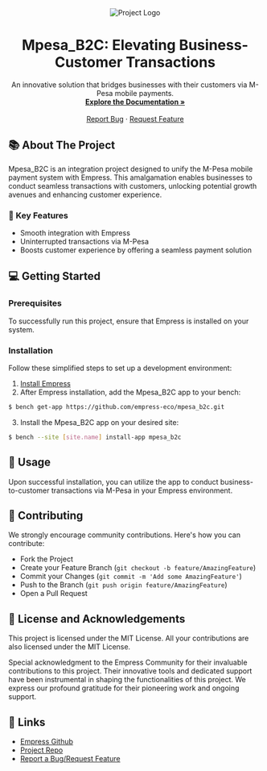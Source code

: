 <div align="center">
    <img src="https://grow.empress.eco/uploads/default/original/2X/1/1f1e1044d3864269d2a613577edb9763890422ab.png" alt="Project Logo">
    <h1 align="center">Mpesa_B2C: Elevating Business-Customer Transactions</h1>
    <p align="center">
    An innovative solution that bridges businesses with their customers via M-Pesa mobile payments.
    <br />
    <a href="https://empress.eco/"><strong>Explore the Documentation »</strong></a>
    <br />
    <br />
    <a href="https://github.com/empress-eco/mpesa_b2c/issues">Report Bug</a>
    ·
    <a href="https://github.com/empress-eco/mpesa_b2c/issues">Request Feature</a>
    </p>
</div>

## 📚 About The Project
Mpesa_B2C is an integration project designed to unify the M-Pesa mobile payment system with Empress. This amalgamation enables businesses to conduct seamless transactions with customers, unlocking potential growth avenues and enhancing customer experience.

### 🌟 Key Features
- Smooth integration with Empress
- Uninterrupted transactions via M-Pesa
- Boosts customer experience by offering a seamless payment solution

## 💻 Getting Started

### Prerequisites
To successfully run this project, ensure that Empress is installed on your system.

### Installation
Follow these simplified steps to set up a development environment:

1. [Install Empress](https://github.com/Empress/bench#installation)
2. After Empress installation, add the Mpesa_B2C app to your bench:
```sh
$ bench get-app https://github.com/empress-eco/mpesa_b2c.git
```
3. Install the Mpesa_B2C app on your desired site:
```sh
$ bench --site [site.name] install-app mpesa_b2c
```

## 🚀 Usage
Upon successful installation, you can utilize the app to conduct business-to-customer transactions via M-Pesa in your Empress environment.

## 🤝 Contributing
We strongly encourage community contributions. Here's how you can contribute:

- Fork the Project
- Create your Feature Branch (`git checkout -b feature/AmazingFeature`)
- Commit your Changes (`git commit -m 'Add some AmazingFeature'`)
- Push to the Branch (`git push origin feature/AmazingFeature`)
- Open a Pull Request

## 📜 License and Acknowledgements

This project is licensed under the MIT License. All your contributions are also licensed under the MIT License.

Special acknowledgment to the Empress Community for their invaluable contributions to this project. Their innovative tools and dedicated support have been instrumental in shaping the functionalities of this project. We express our profound gratitude for their pioneering work and ongoing support.

## 📌 Links
- [Empress Github](https://github.com/empress-eco/)
- [Project Repo](https://github.com/empress-eco/mpesa_b2c.git)
- [Report a Bug/Request Feature](https://github.com/empress-eco/mpesa_b2c/issues)
